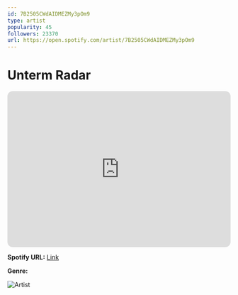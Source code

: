 ```yaml
---
id: 7B2505CWdAIDMEZMy3pOm9
type: artist
popularity: 45
followers: 23370
url: https://open.spotify.com/artist/7B2505CWdAIDMEZMy3pOm9
---
```

# Unterm Radar

<iframe style="border-radius:12px" src="https://open.spotify.com/embed/artist/7B2505CWdAIDMEZMy3pOm9" width="100%" height="352" frameBorder="0" allowfullscreen="" allow="autoplay; clipboard-write; encrypted-media; fullscreen; picture-in-picture" loading="lazy"></iframe>

**Spotify URL:** [Link](https://open.spotify.com/artist/7B2505CWdAIDMEZMy3pOm9)

**Genre:** 

![Artist](https://i.scdn.co/image/ab6761610000e5ebc5d2e7312271e8aa5f9c3763)
